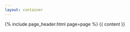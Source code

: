 ```yaml
---
layout: container
---
```


<div class="col-sm-6 col-sm-offset-3">
    {% include page_header.html page=page %}
    {{ content }}
</div>
